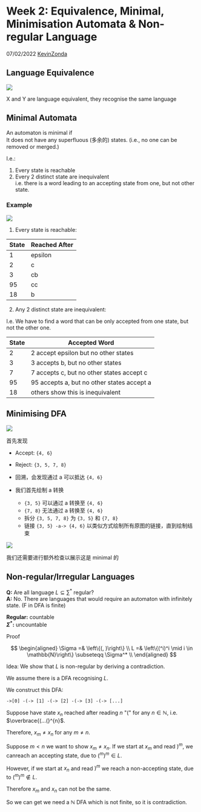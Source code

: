 # Week 2: Equivalence, Minimal, Minimisation Automata & Non-regular Language

07/02/2022 [KevinZonda](https://github.com/KevinZonda)

## Language Equivalence

![](img//Week2/equiv.png)

X and Y are language equivalent, they recognise the same language

## Minimal Automata

An automaton is minimal if  
It does not have any superfluous (多余的) states. (i.e., no one can be removed or merged.)

I.e.:

1. Every state is reachable
2. Every 2 distinct state are inequivalent  
   i.e. there is a word leading to an accepting state from one, but not other state.

### Example

![](img//Week2/min.png)

1. Every state is reachable:

| State | Reached After |
| ----- | ------------- |
| 1     | epsilon       |
| 2     | c             |
| 3     | cb            |
| 95    | cc            |
| 18    | b             |

2. Any 2 distinct state are inequivalent:

I.e. We have to find a word that can be only accepted from one state, but not the other one.

| State | Accepted Word                              |
| ----- | ------------------------------------------ |
| 2     | 2  accept epsilon but no other states      |
| 3     | 3  accepts b, but no other states          |
| 7     | 7  accepts c, but no other states accept c |
| 95    | 95 accepts a, but no other states accept a |
| 18    | others show this is inequivalent           |

## Minimising DFA

![](img/Week2/minimise-begin.png)

首先发现
- Accept: `{4, 6}`
- Reject: `{3, 5, 7, 8}`

- 回溯，会发现通过 a 可以抵达 `{4, 6}`
- 我们首先绘制 a 转换
  - `{3, 5}` 可以通过 a 转换至 `{4, 6}`
  - `{7, 8}` 无法通过 a 转换至 `{4, 6}`
  - 拆分 `{3, 5, 7, 8}` 为 `{3, 5}` 和 `{7, 8}`
  - 链接 `{3, 5} -a-> {4, 6}`
以类似方式绘制所有原图的链接，直到绘制结束

![](img/Week2/minimise-end.png)

我们还需要进行额外检查以展示这是 minimal 的

## Non-regular/Irregular Languages

**Q:** Are all language $L\subseteq \sum^*$ regular?  
**A:** No. There are languages that would require an automaton with infinitely state. (F in DFA is finite)


**Regular:** countable  
**$\Sigma^*$:** uncountable

Proof

$$
\begin{aligned}
  \Sigma =& \left\{(, )\right\} \\
  L =& \left\{(^i)^i \mid i \in \mathbb{N}\right\} \subseteqq \Sigma^* \\
\end{aligned}
$$

Idea: We show that $L$ is non-regular by deriving a contradiction.

We assume there is a DFA recognising $L$.

We construct this DFA:

```
->[0] -(-> [1] -(-> [2] -(-> [3] -(-> [...]
```

Suppose have state $x_n$ reached after reading $n$ "(" for any $n \in \mathbb{N}$, i.e. $\overbrace{(...(}^{n}$.

Therefore, $x_m \neq x_n$ for any $m \neq n$.

Suppose $m<n$ we want to show $x_m \neq x_n$. If we start at $x_m$ and read $)^m$, we canreach an accepting state, due to $(^m)^m\in L$.

However, if we start at $x_n$ and read $)^m$ we reach a non-accepting state, due to $(^m)^m\notin L$.

Therefore $x_m$ and $x_n$ can not be the same.

So we can get we need a $\mathbb{N}$ DFA which is not finite, so it is contradiction.
